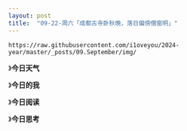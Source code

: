 ```yaml
---
layout: post
title:  "09-22-周六「成都古寺卧秋晚，落日偏傍僧窗明」"
---
```




```
https://raw.githubusercontent.com/i1oveyou/2024-year/master/_posts/09.September/img/
```

 

》**今日天气**



》**今日的我**



》**今日阅读**



》**今日思考**


